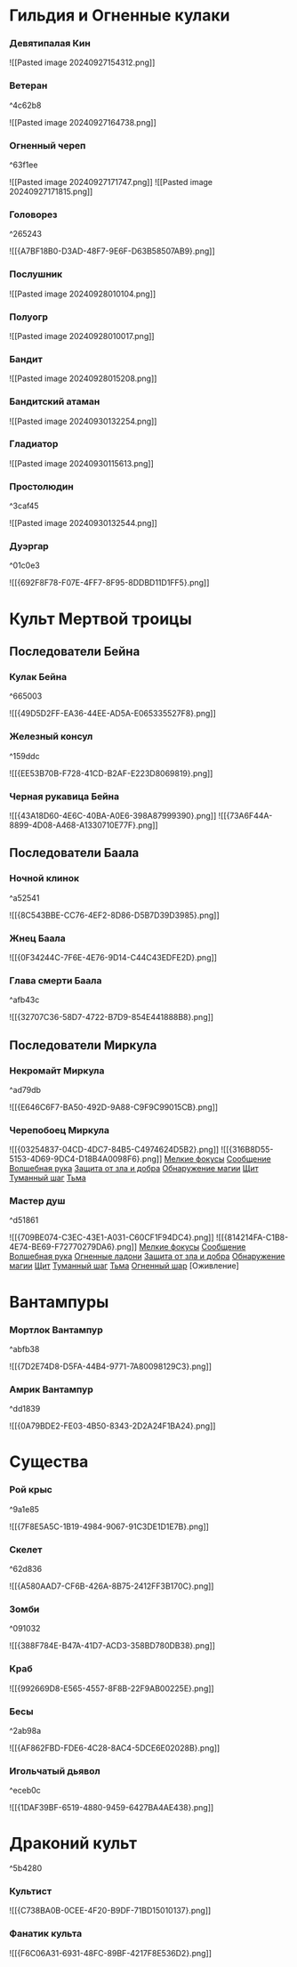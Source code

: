 
# Гильдия и Огненные кулаки
### Девятипалая Кин
![[Pasted image 20240927154312.png]]
### Ветеран

^4c62b8

![[Pasted image 20240927164738.png]]
### Огненный череп

^63f1ee

![[Pasted image 20240927171747.png]]
![[Pasted image 20240927171815.png]]
### Головорез

^265243

![[{A7BF18B0-D3AD-48F7-9E6F-D63B58507AB9}.png]]
### Послушник
![[Pasted image 20240928010104.png]]
### Полуогр
![[Pasted image 20240928010017.png]]
### Бандит
![[Pasted image 20240928015208.png]]
### Бандитский атаман
![[Pasted image 20240930132254.png]]
### Гладиатор
![[Pasted image 20240930115613.png]]
### Простолюдин

^3caf45

![[Pasted image 20240930132544.png]]

### Дуэргар

^01c0e3

![[{692F8F78-F07E-4FF7-8F95-8DDBD11D1FF5}.png]]
# Культ Мертвой троицы
## Последователи Бейна
### Кулак Бейна

^665003

![[{49D5D2FF-EA36-44EE-AD5A-E065335527F8}.png]]

### Железный консул

^159ddc

![[{EE53B70B-F728-41CD-B2AF-E223D8069819}.png]]
### Черная рукавица Бейна
![[{43A18D60-4E6C-40BA-A0E6-398A87999390}.png]]
![[{73A6F44A-8899-4D08-A468-A1330710E77F}.png]]
## Последователи Баала
### Ночной клинок

^a52541

![[{8C543BBE-CC76-4EF2-8D86-D5B7D39D3985}.png]]
### Жнец Баала
![[{0F34244C-7F6E-4E76-9D14-C44C43EDFE2D}.png]]
### Глава смерти Баала

^afb43c

![[{32707C36-58D7-4722-B7D9-854E441888B8}.png]]

## Последователи Миркула

### Некромайт Миркула

^ad79db

![[{E646C6F7-BA50-492D-9A88-C9F9C99015CB}.png]]
### Черепобоец Миркула
![[{03254837-04CD-4DC7-84B5-C4974624D5B2}.png]]
![[{316B8D55-5153-4D69-9DC4-D18B4A0098F6}.png]]
[Мелкие фокусы](https://dnd.su/spells/91-prestidigitation/)
[Сообщение](https://dnd.su/spells/331-message/)
[Волшебная рука](https://dnd.su/spells/26-mage-hand/)
[Защита от зла и добра](https://dnd.su/spells/99-protection-from-evil-and-good/)
[Обнаружение магии](https://dnd.su/spells/195-detect-magic/)
[Щит](https://dnd.su/spells/70-shield/)
[Туманный шаг](https://dnd.su/spells/352-misty-step/)
[Тьма](https://dnd.su/spells/353-darkness/)

### Мастер душ

^d51861

![[{709BE074-C3EC-43E1-A031-C60CF1F94DC4}.png]]
![[{814214FA-C1B8-4E74-BE69-F72770279DA6}.png]]
[Мелкие фокусы](https://dnd.su/spells/91-prestidigitation/)
[Сообщение](https://dnd.su/spells/331-message/)
[Волшебная рука](https://dnd.su/spells/26-mage-hand/)
[Огненные ладони](https://dnd.su/spells/203-burning-hands/)
[Защита от зла и добра](https://dnd.su/spells/99-protection-from-evil-and-good/)
[Обнаружение магии](https://dnd.su/spells/195-detect-magic/)
[Щит](https://dnd.su/spells/70-shield/)
[Туманный шаг](https://dnd.su/spells/352-misty-step/)
[Тьма](https://dnd.su/spells/353-darkness/)
[Огненный шар](https://dnd.su/spells/205-fireball/)
[Оживление]
# Вантампуры
### Мортлок Вантампур

^abfb38

![[{7D2E74D8-D5FA-44B4-9771-7A80098129C3}.png]]
### Амрик Вантампур

^dd1839

![[{0A79BDE2-FE03-4B50-8343-2D2A24F1BA24}.png]]
# Существа
### Рой крыс

^9a1e85

![[{7F8E5A5C-1B19-4984-9067-91C3DE1D1E7B}.png]]
### Скелет

^62d836

![[{A580AAD7-CF6B-426A-8B75-2412FF3B170C}.png]]
### Зомби

^091032

![[{388F784E-B47A-41D7-ACD3-358BD780DB38}.png]]
### Краб
![[{992669D8-E565-4557-8F8B-22F9AB00225E}.png]]
### Бесы

^2ab98a

![[{AF862FBD-FDE6-4C28-8AC4-5DCE6E02028B}.png]]
### Игольчатый дьявол

^eceb0c

![[{1DAF39BF-6519-4880-9459-6427BA4AE438}.png]]
# Драконий культ

^5b4280

### Культист
![[{C738BA0B-0CEE-4F20-B9DF-71BD15010137}.png]]
### Фанатик культа
![[{F6C06A31-6931-48FC-89BF-4217F8E536D2}.png]]
